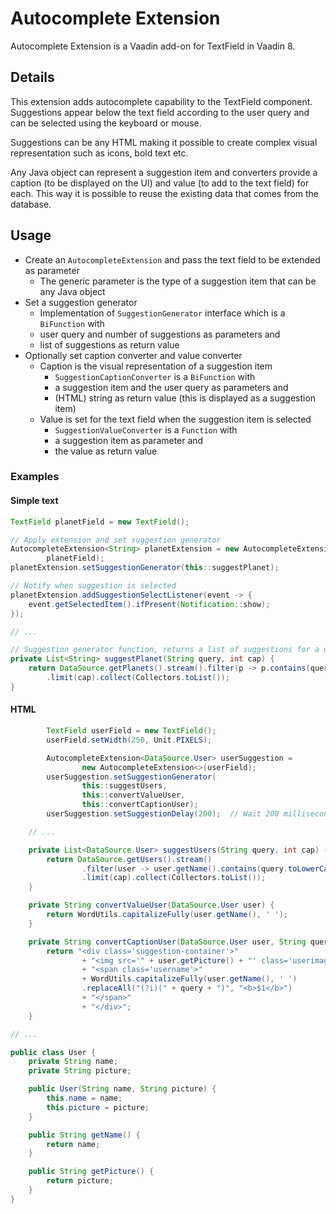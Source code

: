 # Autocomplete Extension

Autocomplete Extension is a Vaadin add-on for TextField in Vaadin 8.

## Details

This extension adds autocomplete capability to the TextField component.
Suggestions appear below the text field according to the user query and can be selected using the keyboard or mouse.

Suggestions can be any HTML making it possible to create complex visual representation such as icons, bold text etc.

Any Java object can represent a suggestion item and converters provide a caption (to be displayed on the UI) and value (to add to the text field) for each. This way it is possible to reuse the existing data that comes from the database.

## Usage

- Create an `AutocompleteExtension` and pass the text field to be extended as parameter
  - The generic parameter is the type of a suggestion item that can be any Java object
- Set a suggestion generator
  - Implementation of `SuggestionGenerator` interface which is a `BiFunction` with
  - user query and number of suggestions as parameters and
  - list of suggestions as return value
- Optionally set caption converter and value converter
  - Caption is the visual representation of a suggestion item
    - `SuggestionCaptionConverter` is a `BiFunction` with
    - a suggestion item and the user query as parameters and
    - (HTML) string as return value (this is displayed as a suggestion item)
  - Value is set for the text field when the suggestion item is selected
    - `SuggestionValueConverter` is a `Function` with
    - a suggestion item as parameter and
    - the value as return value

### Examples

#### Simple text

```Java
TextField planetField = new TextField();

// Apply extension and set suggestion generator
AutocompleteExtension<String> planetExtension = new AutocompleteExtension<>(
        planetField);
planetExtension.setSuggestionGenerator(this::suggestPlanet);

// Notify when suggestion is selected
planetExtension.addSuggestionSelectListener(event -> {
    event.getSelectedItem().ifPresent(Notification::show);
});

// ...

// Suggestion generator function, returns a list of suggestions for a user query
private List<String> suggestPlanet(String query, int cap) {
    return DataSource.getPlanets().stream().filter(p -> p.contains(query))
        .limit(cap).collect(Collectors.toList());
}
```

#### HTML

```Java
        TextField userField = new TextField();
        userField.setWidth(250, Unit.PIXELS);

        AutocompleteExtension<DataSource.User> userSuggestion =
                new AutocompleteExtension<>(userField);
        userSuggestion.setSuggestionGenerator(
                this::suggestUsers,
                this::convertValueUser,
                this::convertCaptionUser);
        userSuggestion.setSuggestionDelay(200);  // Wait 200 milliseconds until server call when typing

    // ...

    private List<DataSource.User> suggestUsers(String query, int cap) {
        return DataSource.getUsers().stream()
                .filter(user -> user.getName().contains(query.toLowerCase()))
                .limit(cap).collect(Collectors.toList());
    }

    private String convertValueUser(DataSource.User user) {
        return WordUtils.capitalizeFully(user.getName(), ' ');
    }

    private String convertCaptionUser(DataSource.User user, String query) {
        return "<div class='suggestion-container'>"
                + "<img src='" + user.getPicture() + "' class='userimage'>"
                + "<span class='username'>"
                + WordUtils.capitalizeFully(user.getName(), ' ')
                .replaceAll("(?i)(" + query + ")", "<b>$1</b>")
                + "</span>"
                + "</div>";
    }

// ...

public class User {
    private String name;
    private String picture;

    public User(String name, String picture) {
        this.name = name;
        this.picture = picture;
    }

    public String getName() {
        return name;
    }

    public String getPicture() {
        return picture;
    }
}
```
